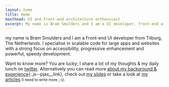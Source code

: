 ```yaml
---
layout: home
title: Home
masthead: UI and Front-end architecture enthousiast
excerpt: My name is Bram Smulders and I am a UI developer, front-end architect & writer from Tilburg, The Netherlands
---
```

my name is Bram Smulders and I am a Front-end UI developer from Tilburg, The Netherlands. I specialise in scalable code for large apps and websites with a strong focus on accessibility, progressive enhancement and powerful, speedy development.

Want to know more? You are lucky; I share a lot of my thoughts & my daily lunch on [twitter](http://twitter.com/bramsmulders). Alternatively you can read more [about my background & experience](/about){:.js--pjax__link}, check out [my slides](https://bramsmulders.github.io/slides/#/) or take a look at [my articles](#section:articles)<small> (I need to write more ;-))</small>.
